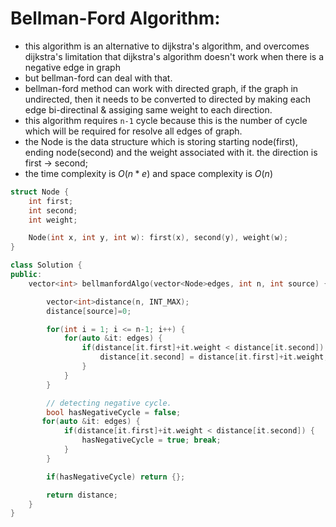 # Bellman-Ford Algorithm: 
- this algorithm is an alternative to dijkstra's algorithm, and overcomes dijkstra's limitation that dijkstra's algorithm doesn't work when there is a negative edge in graph
- but bellman-ford can deal with that.
- bellman-ford method can work with directed graph, if the graph in undirected, then it needs to be converted to directed by making each edge bi-directinal & assiging same weight to each direction.
- this algorithm requires `n-1` cycle because this is the number of cycle which will be required for resolve all edges of graph.
- the Node is the data structure which is storing starting node(first), ending node(second) and the weight associated with it. the direction is first -> second;
- the time complexity is $O(n * e)$ and space complexity is $O(n)$

```cpp
struct Node { 
    int first;
    int second;
    int weight;

    Node(int x, int y, int w): first(x), second(y), weight(w);
}

class Solution {
public: 
    vector<int> bellmanfordAlgo(vector<Node>edges, int n, int source) {

        vector<int>distance(n, INT_MAX);
        distance[source]=0;

        for(int i = 1; i <= n-1; i++) {
            for(auto &it: edges) {
                if(distance[it.first]+it.weight < distance[it.second]) {
                    distance[it.second] = distance[it.first]+it.weight;
                }
            }
        }

        // detecting negative cycle.
        bool hasNegativeCycle = false;
       for(auto &it: edges) {
            if(distance[it.first]+it.weight < distance[it.second]) {
                hasNegativeCycle = true; break;
            }
        }

        if(hasNegativeCycle) return {};

        return distance;
    }
}
```